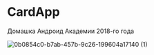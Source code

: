 # CardApp
Домашка Андроид Академии 2018-го года

![0b0854c0-b7ab-457b-9c26-199604a17140 (1)](https://user-images.githubusercontent.com/17685189/147371475-66dc093f-1b69-4f7f-bcd1-13e9bacee992.gif)
